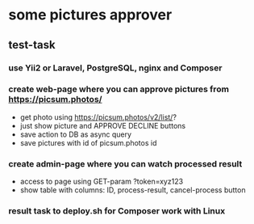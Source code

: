 # some pictures approver

## test-task

### use Yii2 or Laravel, PostgreSQL, nginx and Composer

### create web-page where you can approve pictures from https://picsum.photos/

- get photo using https://picsum.photos/v2/list/?
- just show picture and APPROVE DECLINE buttons
- save action to DB as async query
- save pictures with id of picsum.photos id

### create admin-page where you can watch processed result

- access to page using GET-param ?token=xyz123
- show table with columns: ID, process-result, cancel-process button

### result task to deploy.sh for Composer work with Linux
